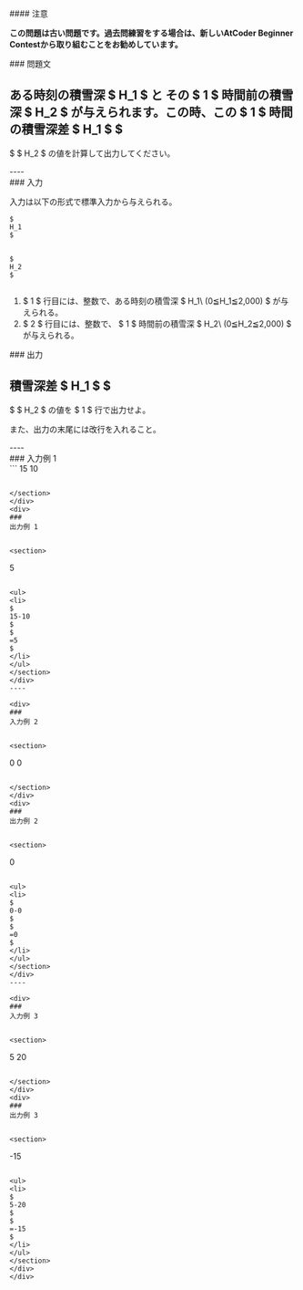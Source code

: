 <div>
<div>
#### 
注意


<p>
<b>
この問題は古い問題です。過去問練習をする場合は、新しいAtCoder Beginner Contestから取り組むことをお勧めしています。
</b>
</p>
### 
問題文


<section>

ある時刻の積雪深 
$
H_1
$
 と その 
$
1
$
 時間前の積雪深 
$
H_2
$
 が与えられます。この時、この 
$
1
$
 時間の積雪深差 
$
H_1
$
$
-
$
$
H_2
$
 の値を計算して出力してください。




</section>
</div>
----

<div>
<div>
### 
入力


<section>

入力は以下の形式で標準入力から与えられる。

```
$
H_1
$


$
H_2
$


```

<ol>
<li>
$
1
$
 行目には、整数で、ある時刻の積雪深 
$
H_1\ (0≦H_1≦2,000)
$
 が与えられる。
</li>
<li>
$
2
$
 行目には、整数で、
$
1
$
 時間前の積雪深 
$
H_2\ (0≦H_2≦2,000)
$
 が与えられる。
</li>
</ol>
</section>
</div>
<div>
### 
出力


<section>

積雪深差 
$
H_1
$
$
-
$
$
H_2
$
 の値を 
$
1
$
 行で出力せよ。



また、出力の末尾には改行を入れること。

</section>
</div>
</div>
----

<div>
### 
入力例 1


<section>
```
15
10

```

</section>
</div>
<div>
### 
出力例 1


<section>
```
5

```

<ul>
<li>
$
15-10
$
$
=5
$
</li>
</ul>
</section>
</div>
----

<div>
### 
入力例 2


<section>
```
0
0

```

</section>
</div>
<div>
### 
出力例 2


<section>
```
0

```

<ul>
<li>
$
0-0
$
$
=0
$
</li>
</ul>
</section>
</div>
----

<div>
### 
入力例 3


<section>
```
5
20

```

</section>
</div>
<div>
### 
出力例 3


<section>
```
-15

```

<ul>
<li>
$
5-20
$
$
=-15
$
</li>
</ul>
</section>
</div>
</div>
